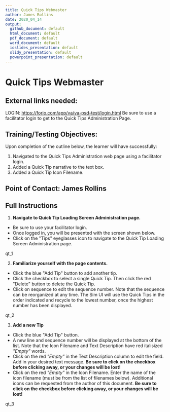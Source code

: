 ```yaml
---
title: Quick Tips Webmaster
author: James Rollins
date: 2020_04_14
output: 
  github_document: default
  html_document: default
  pdf_document: default
  word_document: default
  ioslides_presentation: default
  slidy_presentation: default
  powerpoint_presentation: default
---
```


# Quick Tips Webmaster
## External links needed: 

LOGIN:  https://forio.com/app/va/va-psd-test/login.html  Be sure to use a facilitator login to get to the Quick Tips Administration Page.


## Training/Testing Objectives:
Upon completion of the outline below, the learner will have successfully:
1.  Navigated to the Quick Tips Administration web page using a facilitator login.
2.  Added a Quick Tip narrative to the text box.
3.  Added a Quick Tip Icon Filename.

## Point of Contact: James Rollins

## Full Instructions

1.  **Navigate to Quick Tip Loading Screen Administration page.**
  - Be sure to use your facilitator login.
  - Once logged in, you will be presented with the screen shown below.
  - Click on the "Tips" eyeglasses icon to navigate to the Quick Tip Loading Screen Administration page.
  
  qt_1
  
 2. **Familiarize yourself with the page contents.**
   - Click the blue "Add Tip" button to add another tip.
   - Click the checkbox to select a single Quick Tip. Then click the red "Delete" button to delete the Quick Tip.
   - Click on sequence to edit the sequence number.  Note that the sequence can be reorganized at any time. The Sim UI will use the Quick Tips in the order indicated and recycle to the lowest number, once the highest number has been displayed.
   
   qt_2
   
   
 3.  **Add a new Tip**
   - Click the blue "Add Tip" button.
   - A new line and sequence number will be displayed at the bottom of the list. Note that the Icon Filename and Text Description have red italisized _"Empty"_ words.
   - Click on the red _"Empty"_ in the Text Description column to edit the field. Add in your desired text message. **Be sure to click on the checkbox before clicking away, or your changes will be lost!**
   - Click on the red _"Empty"_ in the Icon Filename.  Enter the name of the icon filename (must be from the list of filenames below).  Additional icons can be requested from the author of this document.  **Be sure to click on the checkbox before clicking away, or your changes will be lost!**

   qt_3



